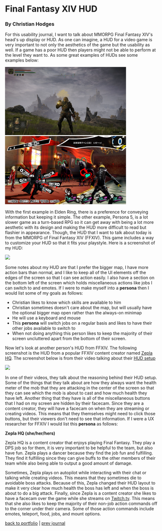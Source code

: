 # Final Fantasy XIV HUD

### By Christian Hodges

For this usability journal, I want to talk about MMORPG Final Fantasy XIV's head's up display or HUD. As one can imagine, a HUD for a video game is very important to not only the aesthetics of the game but the usability as well. If a game has a poor HUD then players might not be able to perform at the level they want to. As some great examples of HUDs see some examples below:

<img src="../../assets/huds/elden_ring.jpg" width="400"> <img src="../../assets/huds/persona_5.jpg" width="400">

With the first example in Elden Ring, there is a preference for conveying information but keeping it simple. The other example, Persona 5, is a lot slower game as a turn-based RPG so it can get away with being a lot more aesthetic with its design and making the HUD more difficult to read but flashier in appearance. Though, the HUD that I want to talk about today is from the MMORPG of Final Fantasy XIV (FFXIV). This game includes a way to customize your HUD so that it fits your playstyle. Here is a screenshot of my HUD:

<img src="../../assets/huds/ffxiv_mine.png" width="600">

Some notes about my HUD are that I prefer the bigger map, I have more action bars than normal, and I like to keep all of the UI elements off the edges of the screen so that I can see action easily. I also have a section on the bottom left of the screen which holds miscellaneous actions like jobs I can switch to and emotes. If I were to make myself into a **persona** then I would list some of my goals as follows:

- Christian likes to know which skills are available to him
- Christian sometimes doesn't care about the map, but will usually have the optional bigger map open rather than the always-on minimap
- He will use a keyboard and mouse
- This **persona** will switch jobs on a regular basis and likes to have their other jobs available to switch to
- When not doing anything this person likes to keep the majority of their screen uncluttered apart from the bottom of their screen.

Now let's look at another person's HUD from FFXIV. The following screenshot is the HUD from a popular FFXIV content creator named [Zepla HQ](https://www.youtube.com/channel/UCJwM0fiKe2rq7z2p8HPTyMA). The screenshot below is from their video talking about their [HUD setup](https://www.youtube.com/watch?v=R0buenOiW5Q&ab_channel=ZeplaHQ)

<img src="../../assets/huds/ffxiv_zepla.png" width="600">

In one of their videos, they talk about the reasoning behind their HUD setup. Some of the things that they talk about are how they always want the health meter of the mob that they are attacking in the center of the screen so that they can see which the mob is about to cast and how much health they have left. Another thing that they have is all of the miscellaneous buttons that I had on my screen are hidden by their facecam. Since they are a content creator, they will have a facecam on when they are streaming or creating videos. This means that they themselves might need to click those buttons, but their viewers don't need to see that information. If I were a UX researcher for FFXIV I would list this **persona** as follows:

**Zepla HQ (she/her/hers)**

Zepla HQ is a content creator that enjoys playing Final Fantasy. They play a DPS job so for them, it is very important to be helpful to the team, but also have fun. Zepla plays a dancer because they find the job fun and fulfilling. They find it fulfilling since they can give buffs to the other members of their team while also being able to output a good amount of damage.

Sometimes, Zepla plays on autopilot while interacting with their chat or talking while creating videos. This means that they sometimes die to avoidable boss attacks. Because of this, Zepla changed their HUD layout to make it very clear how much health the boss has left and when the boss is about to do a big attack. Finally, since Zepla is a content creator she likes to have a facecam over the game while she streams on [Twitch.tv](https://twitch.tv/zeplahq). This means that she also likes to keep the majority of their non-job action commands off to the corner under their camera. Some of those action commands include emotes, teleport, food, jobs, and mount options.

[back to portfolio](../../) | [prev journal](../j02)
